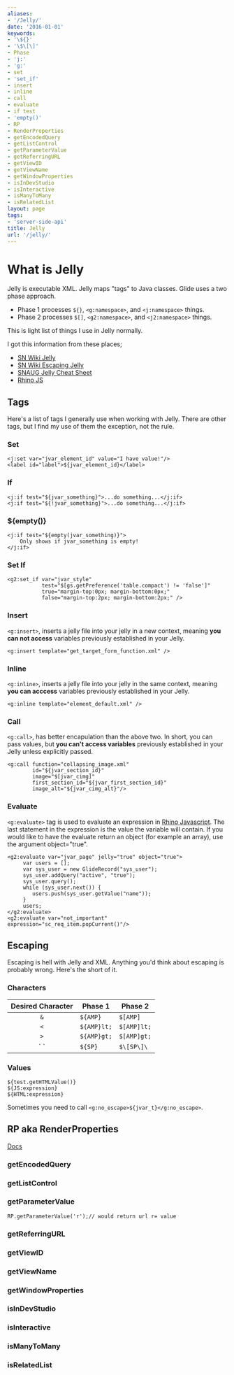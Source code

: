 ```yaml
---
aliases:
- '/Jelly/'
date: '2016-01-01'
keywords:
- '\${}'
- '\$\[\]'
- Phase
- 'j:'
- 'g:'
- set
- 'set_if'
- insert
- inline
- call
- evaluate
- if test
- 'empty()'
- RP
- RenderProperties
- getEncodedQuery
- getListControl
- getParameterValue
- getReferringURL
- getViewID
- getViewName
- getWindowProperties
- isInDevStudio
- isInteractive
- isManyToMany
- isRelatedList
layout: page
tags:
- 'server-side-api'
title: Jelly
url: '/jelly/'
---
```


# What is Jelly

Jelly is executable XML. Jelly maps "tags" to Java classes. Glide uses a
two phase approach.

-   Phase 1 processes `${}`, `<g:namespace>`, and `<j:namespace>`
    things.
-   Phase 2 processes `$[]`, `<g2:namespace>`, and `<j2:namespace>`
    things.

This is light list of things I use in Jelly normally.

I got this information from these places;

-   [SN Wiki
    Jelly](https://web.archive.org/web/20171107181401/http://wiki.servicenow.com/index.php?title=Extensions_to_Jelly_Syntax)
-   [SN Wiki Escaping
    Jelly](https://web.archive.org/web/20161210030255/http://wiki.servicenow.com:80/index.php?title=How_to_Escape_in_Jelly)
-   [SNAUG Jelly Cheat
    Sheet](http://snaug.com/?option=com_content&page_id=39)
-   [Rhino
    JS](https://developer.mozilla.org/en-US/docs/Mozilla/Projects/Rhino)

## Tags

Here's a list of tags I generally use when working with Jelly. There are
other tags, but I find my use of them the exception, not the rule.

### Set

``` {.xml}
<j:set var="jvar_element_id" value="I have value!"/>
<label id="label">${jvar_element_id}</label>
```

### If

``` {.xml}
<j:if test="${jvar_something}">...do something...</j:if>
<j:if test="${!jvar_something}">...do something...</j:if>
```

### \${empty()}

``` {.xml}
<j:if test="${empty(jvar_something)}">
    Only shows if jvar_something is empty!
</j:if>
```

### Set If

``` {.xml}
<g2:set_if var="jvar_style"
           test="$[gs.getPreference('table.compact') != 'false']"
           true="margin-top:0px; margin-bottom:0px;"
           false="margin-top:2px; margin-bottom:2px;" />
```

### Insert

`<g:insert>`, inserts a jelly file into your jelly in a new context,
meaning **you can not access** variables previously established in your
Jelly.

``` {.xml}
<g:insert template="get_target_form_function.xml" />
```

### Inline

`<g:inline>`, inserts a jelly file into your jelly in the same context,
meaning **you can acccess** variables previously established in your
Jelly.

``` {.xml}
<g:inline template="element_default.xml" />
```

### Call

`<g:call>`, has better encapulation than the above two. In short, you
can pass values, but **you can't access variables** previously
established in your Jelly unless explicitly passed.

``` {.xml}
<g:call function="collapsing_image.xml"
        id="${jvar_section_id}"
        image="$[jvar_cimg]"
        first_section_id="${jvar_first_section_id}"
        image_alt="${jvar_cimg_alt}"/>
```

### Evaluate

`<g:evaluate>` tag is used to evaluate an expression in [Rhino
Javascript](https://developer.mozilla.org/en-US/docs/Mozilla/Projects/Rhino).
The last statement in the expression is the value the variable will
contain. If you would like to have the evaluate return an object (for
example an array), use the argument object="true".

``` {.xml}
<g2:evaluate var="jvar_page" jelly="true" object="true">
     var users = [];
     var sys_user = new GlideRecord("sys_user");
     sys_user.addQuery("active", "true");
     sys_user.query();
     while (sys_user.next()) {
        users.push(sys_user.getValue("name"));
     }
     users;
</g2:evaluate>
<g2:evaluate var="not_important" expression="sc_req_item.popCurrent()"/>
```

## Escaping

Escaping is hell with Jelly and XML. Anything you'd think about escaping
is probably wrong. Here's the short of it.

### Characters

|     Desired Character     | Phase 1     | Phase 2     |
|:-------------------------:|-------------|-------------|
|            `&`            | `${AMP}`    | `$[AMP]`    |
|            `<`            | `${AMP}lt;` | `$[AMP]lt;` |
|            `>`            | `${AMP}gt;` | `$[AMP]gt;` |
| \` `|`${SP}` | `$\[SP\]\` |             |             |

### Values

``` {.xml}
${test.getHTMLValue()}
${JS:expression}
${HTML:expression}
```

Sometimes you need to call `<g:no_escape>${jvar_t}</g:no_escape>`.

## RP aka RenderProperties

[Docs](https://docs.servicenow.com/bundle/london-application-development/page/app-store/dev_portal/API_reference/RenderProperties/concept/RenderProperties-API.html)

### getEncodedQuery

### getListControl

### getParameterValue

``` {.js}
RP.getParameterValue('r');// would return url r= value
```

### getReferringURL

### getViewID

### getViewName

### getWindowProperties

### isInDevStudio

### isInteractive

### isManyToMany

### isRelatedList
